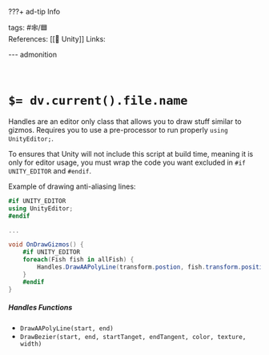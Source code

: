 ???+ ad-tip Info

tags: #🕸️/🟦    
References:  [[🔲 Unity]] 
Links: 

--- admonition


<br>

# `$= dv.current().file.name`

Handles are an editor only class that allows you to draw stuff similar to gizmos. Requires you to use a pre-processor to run properly `using UnityEditor;`. 

To ensures that Unity will not include this script at build time, meaning it is only for editor usage,  you must wrap the code you want excluded in `#if UNITY_EDITOR` and `#endif`.

Example of drawing anti-aliasing lines:
```cs
#if UNITY_EDITOR
using UnityEditor;
#endif

...

void OnDrawGizmos() {
	#if UNITY_EDITOR
	foreach(Fish fish in allFish) {
		Handles.DrawAAPolyLine(transform.postion, fish.transform.position);
	}
	#endif
}
```

##### Handles Functions

- `DrawAAPolyLine(start, end)`
- `DrawBezier(start, end, startTanget, endTangent, color, texture, width)`